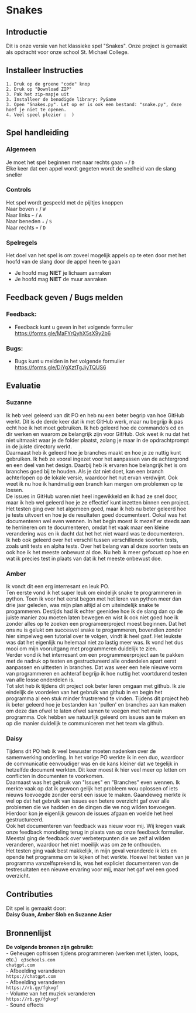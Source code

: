 
# Snakes
## Introductie
<html>
Dit is onze versie van het klassieke spel "Snakes". Onze project is gemaakt als opdracht voor onze school St. Michael College.
<br>

## Installeer Instructies
```
1. Druk op de groene "code" knop
2. Druk op "Download ZIP"
3. Pak het zip-mapje uit
3. Installeer de benodigde library: PyGame
3. Open "Snakes.py". Let op er is ook een bestand: "snake.py", deze hoef je niet te openen.
4. Veel speel plezier :  )
```
## Spel handleiding
### Algemeen
Je moet het spel beginnen met naar rechts gaan
``` → ``` / ``` D ``` <br>
Elke keer dat een appel wordt gegeten wordt de snelheid van de slang sneller
### Controls
Het spel wordt gespeeld met de pijltjes knoppen
<br>
Naar boven
``` ↑ ``` / ``` W ``` <br>
Naar links ``` ← ``` / ``` A ``` <br>
Naar beneden ``` ↓ ``` / ``` S ``` <br>
Naar rechts ```➡︎``` / ``` D ```
### Spelregels
Het doel van het spel is om zoveel mogelijk appels op te eten door met het hoofd van de slang door de appel heen te gaan
<br> 
  - Je hoofd mag **NIET** je lichaam aanraken <br>
  - Je hoofd mag **NIET** de muur aanraken

## Feedback geven / Bugs melden
### Feedback:
  - Feedback kunt u geven in het volgende formulier 
<br>     https://forms.gle/MaFYrQyhX5sX9y2b6
### Bugs:
  - Bugs kunt u melden in het volgende formulier
<br>    https://forms.gle/DiYgXztTgJiyTQUS6

## Evaluatie
### Suzanne
Ik heb veel geleerd van dit PO en heb nu een beter begrip van hoe GitHub werkt. Dit is de derde keer dat ik met GitHub werk, maar nu begrijp ik pas echt hoe ik het moet gebruiken. Ik heb geleerd hoe de commando’s cd en dir werken en waarom ze belangrijk zijn voor GitHub. Ook weet ik nu dat het niet uitmaakt waar je de folder plaatst, zolang je maar in de opdrachtprompt in de juiste directory werkt.
<br>
Daarnaast heb ik geleerd hoe je branches maakt en hoe je ze nuttig kunt gebruiken. Ik heb ze vooral ingezet voor het aanpassen van de achtergrond en een deel van het design. Daarbij heb ik ervaren hoe belangrijk het is om branches goed bij te houden. Als je dat niet doet, kan een branch achterlopen op de lokale versie, waardoor het nut ervan verdwijnt. Ook weet ik nu hoe ik handmatig een branch kan mergen om problemen op te lossen.
<br>
De issues in GitHub waren niet heel ingewikkeld en ik had ze snel door, maar ik heb wel geleerd hoe je ze effectief kunt inzetten binnen een project.
<br>
Het testen ging over het algemeen goed, maar ik heb nu beter geleerd hoe je tests uitvoert en hoe je de resultaten goed documenteert. Ookal was het documenteren wel even wennen. In het begin moest ik mezelf er steeds aan te herrineren om te documenteren, omdat het vaak maar een kleine verandering was en ik dacht dat het het niet waard was te documenteren.
<br>
Ik heb ook geleerd over het verschil tussen verschillende soorten tests, zoals unit tests en alpha tests. Over het belang van al deze soorten tests en ook hoe ik het meeste onbewust al doe. Nu heb ik meer gefocust op hoe en wat ik precies test in plaats van dat ik het meeste onbewust doe.

### Amber
Ik vondt dit een erg interresant en leuk PO. <br>
Ten eerste vond ik het super leuk om eindelijk snake te programmeren in python. Toen ik voor het eerst begon met het leren van python meer dan drie jaar geleden, was mijn plan altijd al om uiteindelijk snake te progammeren. Destijds had ik echter geenidee hoe ik de slang dan op de juiste manier zou moeten laten bewegen en wist ik ook niet goed hoe ik zonder alles op te zoeken een programeerproject moest beginnen. Dat het ons nu is gelukt om succesvol snake te progammeren, bovendien zonder hier simpelweg een tutorial over te volgen, vindt ik heel gaaf. Het leukste was dat het eigenlijk nu helemaal niet zo lastig meer was. Ik vond het dus mooi om mijn vooruitgang met programmeren duidelijk te zien. <br>
Verder vond ik het interresant om een programmeerproject aan te pakken met de nadruk op testen en gestructureerd alle onderdelen apart eerst aanpassen en uittesten in branches. Dat was weer een hele nieuwe vorm van programmeren en achteraf begrijp ik hoe nuttig het voortdurend testen van alle losse onderdelen is. <br>
Tot slot heb ik tijdens dit project ook beter leren omgaan met github. Ik zie eindelijk de voordelen van het gebruik van github in en begin het programma al een stuk minder frustrerend te vinden. Tijdens dit project heb ik beter geleerd hoe je bestanden kan 'pullen' en branches aan kan maken om deze dan ofwel te laten ofwel samen te voegen met het main programma. Ook hebben we natuurlijk geleerd om issues aan te maken en op die manier duidelijk te communiceren met het team via github. 

### Daisy
Tijdens dit PO heb ik veel bewuster moeten nadenken over de samenwerking onderling. In het vorige PO werkte ik in een duo, waardoor de communicatie eenvoudiger was en de kans kleiner dat we tegelijk in hetzelfde document werkten. Dit keer moest ik hier veel meer op letten om conflicten in documenten te voorkomen. 
<br>
Daarnaast was het gebruik van "Issues" en "Branches" even wennen. Ik merkte vaak op dat ik gewoon gelijk het probleem wou oplossen of iets nieuws toevoegde zonder eerst een issue te maken. Gaandeweg merkte ik wel op dat het gebruik van issues een betere overzicht gaf over alle problemen die we hadden en de dingen die we nog wilden toevoegen. Hierdoor kon je eigenlijk gewoon de issues afgaan en voelde het heel gestructureerd. <br>
Ook het documenteren van feedback was nieuw voor mij. Wij kregen vaak onze feedback mondeling terug in plaats van op onze feedback formulier. Meestal ging de feedback over verbeterpunten die we zelf al wilden veranderen, waardoor het niet moeilijk was om ze te onthouden. 
<br>
Het testen ging vaak best makkelijk, in mijn geval veranderde ik iets en opende het programma om te kijken of het werkte. Hoewel het testen van je programma vanzelfsprekend is, was het expliciet documenteren van de testresultaten een nieuwe ervaring voor mij, maar het gaf wel een goed overzicht.
## Contributies
Dit spel is gemaakt door:
<br>
**Daisy Guan, Amber Slob en Suzanne Azier**

## Bronnenlijst
**De volgende bronnen zijn gebruikt:**
<br>  - Geheugen opfrissen tijdens programmeren (werken met lijsten, loops, etc.)
``` q3schools.com``` 
<br> 
``` chatgpt.com ``` 
<br>  - Afbeelding veranderen <br>
``` https://chatgpt.com ``` 
<br>  - Afbeelding veranderen <br>
``` https://rb.gy/fgkvgf ``` 
<br>  - Volume van het muziek veranderen <br>
``` https://rb.gy/fgkvgf ``` 
<br>  - Sound effects
</html>
